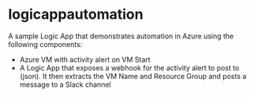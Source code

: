 # logicappautomation

A sample Logic App that demonstrates automation in Azure using the following components:
- Azure VM with activity alert on VM Start
- A Logic App that exposes a webhook for the activity alert to post to (json). It then extracts the VM Name and Resource Group and posts a message to a Slack channel
